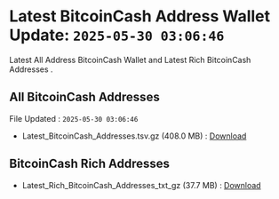 # Latest BitcoinCash Address Wallet Update: `2025-05-30 03:06:46`

Latest All Address BitcoinCash Wallet and Latest Rich BitcoinCash Addresses .

## All BitcoinCash Addresses

File Updated : `2025-05-30 03:06:46`

- Latest_BitcoinCash_Addresses.tsv.gz (408.0 MB) : [Download](https://github.com/Pymmdrza/Rich-Address-Wallet/releases/tag/BitcoinCash)

## BitcoinCash Rich Addresses

- Latest_Rich_BitcoinCash_Addresses_txt_gz (37.7 MB) : [Download](https://github.com/Pymmdrza/Rich-Address-Wallet/releases/tag/BitcoinCash)
